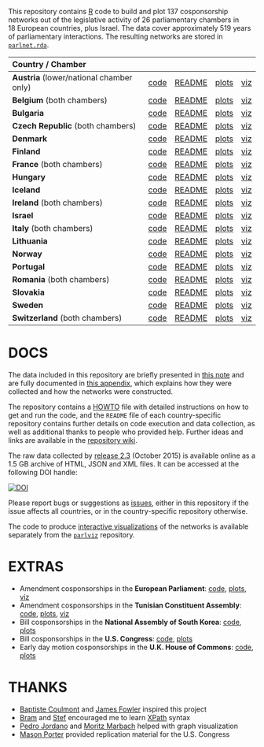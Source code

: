 This repository contains [R](http://www.r-project.org/) code to build and plot 137 cosponsorship networks out of the legislative activity of 26 parliamentary chambers in 18 European countries, plus Israel. The data cover approximately 519 years of parliamentary interactions. The resulting networks are stored in [`parlnet.rda`](https://github.com/briatte/parlnet/blob/master/parlnet.rda).

| Country / Chamber | | | | |
|:----------------------------------------------|:----------------------------------------------:|:----------------------------------------------------------:|:------------------------------------------------------------:|:-----------------------------------------------:|
| **Austria** (lower/national chamber only)     | [code](https://github.com/briatte/nationalrat) | [README](https://github.com/briatte/nationalrat/blob/master/README.md) | [plots](http://f.briatte.org/parlviz/nationalrat/plots.html) | [viz](http://f.briatte.org/parlviz/nationalrat) |
| **Belgium** (both chambers)                   | [code](https://github.com/briatte/belparl)     | [README](https://github.com/briatte/belparl/blob/master/README.md)     | [plots](http://f.briatte.org/parlviz/belparl/plots.html)     | [viz](http://f.briatte.org/parlviz/belparl)     |
| **Bulgaria**                                  | [code](https://github.com/briatte/bgparl)      | [README](https://github.com/briatte/bgparl/blob/master/README.md)      | [plots](http://f.briatte.org/parlviz/bgparl/plots.html)      | [viz](http://f.briatte.org/parlviz/bgparl)      |
| **Czech Republic** (both chambers)            | [code](https://github.com/briatte/parlament)   | [README](https://github.com/briatte/parlament/blob/master/README.md)   | [plots](http://f.briatte.org/parlviz/parlament/plots.html)   | [viz](http://f.briatte.org/parlviz/parlament)   |
| **Denmark**                                   | [code](https://github.com/briatte/folketinget) | [README](https://github.com/briatte/folketinget/blob/master/README.md) | [plots](http://f.briatte.org/parlviz/folketinget/plots.html) | [viz](http://f.briatte.org/parlviz/folketinget) |
| **Finland**                                   | [code](https://github.com/briatte/eduskunta)   | [README](https://github.com/briatte/eduskunta/blob/master/README.md)   | [plots](http://f.briatte.org/parlviz/eduskunta/plots.html)   | [viz](http://f.briatte.org/parlviz/eduskunta)   |
| **France** (both chambers)                    | [code](https://github.com/briatte/parlement)   | [README](https://github.com/briatte/parlement/blob/master/README.md)   | [plots](http://f.briatte.org/parlviz/parlement/plots.html)   | [viz](http://f.briatte.org/parlviz/parlement)   |
| **Hungary**                                   | [code](https://github.com/briatte/orszaggyules)| [README](https://github.com/briatte/orszaggyules/blob/master/README.md)| [plots](http://f.briatte.org/parlviz/orszaggyules/plots.html)| [viz](http://f.briatte.org/parlviz/orszaggyules)|
| **Iceland**                                   | [code](https://github.com/briatte/althing)     | [README](https://github.com/briatte/althing/blob/master/README.md)     | [plots](http://f.briatte.org/parlviz/althing/plots.html)     | [viz](http://f.briatte.org/parlviz/althing)     |
| **Ireland** (both chambers)                   | [code](https://github.com/briatte/oireachtas)  | [README](https://github.com/briatte/oireachtas/blob/master/README.md)  | [plots](http://f.briatte.org/parlviz/oireachtas/plots.html)  | [viz](http://f.briatte.org/parlviz/oireachtas)  |
| **Israel**                                    | [code](https://github.com/briatte/knesset)     | [README](https://github.com/briatte/knesset/blob/master/README.md)     | [plots](http://f.briatte.org/parlviz/knesset/plots.html)     | [viz](http://f.briatte.org/parlviz/knesset)     |
| **Italy** (both chambers)                     | [code](https://github.com/briatte/parlamento)  | [README](https://github.com/briatte/parlamento/blob/master/README.md)  | [plots](http://f.briatte.org/parlviz/parlamento/plots.html)  | [viz](http://f.briatte.org/parlviz/parlamento)  |
| **Lithuania**                                 | [code](https://github.com/briatte/seimas)      | [README](https://github.com/briatte/seimas/blob/master/README.md)      | [plots](http://f.briatte.org/parlviz/seimas/plots.html)      | [viz](http://f.briatte.org/parlviz/seimas)      |
| **Norway**                                    | [code](https://github.com/briatte/stortinget)  | [README](https://github.com/briatte/stortinget/blob/master/README.md)  | [plots](http://f.briatte.org/parlviz/stortinget/plots.html)  | [viz](http://f.briatte.org/parlviz/stortinget)  |
| **Portugal**                                  | [code](https://github.com/briatte/assembleia)  | [README](https://github.com/briatte/assembleia/blob/master/README.md)  | [plots](http://f.briatte.org/parlviz/assembleia/plots.html)  | [viz](http://f.briatte.org/parlviz/assembleia)  |
| **Romania** (both chambers)                   | [code](https://github.com/briatte/parlamentul) | [README](https://github.com/briatte/parlamentul/blob/master/README.md) | [plots](http://f.briatte.org/parlviz/parlamentul/plots.html) | [viz](http://f.briatte.org/parlviz/parlamentul) |
| **Slovakia**                                  | [code](https://github.com/briatte/nrsr)        | [README](https://github.com/briatte/nrsr/blob/master/README.md)        | [plots](http://f.briatte.org/parlviz/nrsr/plots.html)        | [viz](http://f.briatte.org/parlviz/nrsr)        |
| **Sweden**                                    | [code](https://github.com/briatte/riksdag)     | [README](https://github.com/briatte/riksdag/blob/master/README.md)     | [plots](http://f.briatte.org/parlviz/riksdag/plots.html)     | [viz](http://f.briatte.org/parlviz/riksdag)     |
| **Switzerland** (both chambers)               | [code](https://github.com/briatte/swparl)      | [README](https://github.com/briatte/swparl/blob/master/README.md)      | [plots](http://f.briatte.org/parlviz/swparl/plots.html)      | [viz](http://f.briatte.org/parlviz/swparl)      |

# DOCS

The data included in this repository are briefly presented in [this note](http://f.briatte.org/research/parlnet-note.pdf) and are fully documented in [this appendix](http://f.briatte.org/research/parlnet-appendix.pdf), which explains how they were collected and how the networks were constructed.

The repository contains a [HOWTO](HOWTO.md) file with detailed instructions on how to get and run the code, and the `README` file of each country-specific repository contains further details on code execution and data collection, as well as additional thanks to people who provided help. Further ideas and links are available in the [repository wiki](https://github.com/briatte/parlnet/wiki).

The raw data collected by [release 2.3](https://github.com/briatte/parlnet/releases) (October 2015) is available online as a 1.5 GB archive of HTML, JSON and XML files. It can be accessed at the following DOI handle:

[![DOI](https://zenodo.org/badge/doi/10.5281/zenodo.32884.svg)](http://dx.doi.org/10.5281/zenodo.32884)

Please report bugs or suggestions as [issues](https://github.com/briatte/parlnet/issues), either in this repository if the issue affects all countries, or in the country-specific repository otherwise.

The code to produce [interactive visualizations](http://f.briatte.org/parlviz) of the networks is available separately from the [`parlviz`](https://github.com/briatte/parlviz) repository.

# EXTRAS

- Amendment cosponsorships in the **European Parliament**: [code](https://github.com/briatte/epam), [plots](http://f.briatte.org/parlviz/epam/plots.html), [viz](http://f.briatte.org/parlviz/epam/)
- Amendment cosponsorships in the **Tunisian Constituent Assembly**: [code](https://github.com/briatte/marsad), [plots](http://f.briatte.org/parlviz/marsad/plots.html), [viz](http://f.briatte.org/parlviz/marsad)
- Bill cosponsorships in the **National Assembly of South Korea**: [code](https://github.com/briatte/guhkhoe), [plots](http://f.briatte.org/parlviz/guhkhoe/plots.html)
- Bill cosponsorships in the **U.S. Congress**: [code](https://github.com/briatte/congress), [plots](http://f.briatte.org/parlviz/congress/plots.html)
- Early day motion cosponsorships in the **U.K. House of Commons**: [code](https://github.com/briatte/edm), [plots](http://f.briatte.org/parlviz/edm/plots.html)

# THANKS

- [Baptiste Coulmont][coulmont] and [James Fowler][fowler] inspired this project
- [Bram][bram] and [Stef][stef] encouraged me to learn [XPath](http://www.w3.org/TR/xpath/) syntax
- [Pedro Jordano][jordano] and [Moritz Marbach][marbach] helped with graph visualization
- [Mason Porter][porter] provided replication material for the U.S. Congress

[bram]: https://github.com/Psycojoker
[coulmont]: http://coulmont.com/blog/2011/09/02/travail-de-deputes/
[fowler]: http://jhfowler.ucsd.edu/cosponsorship.htm
[jordano]: https://pedroj.github.io/bipartite_plots/
[marbach]: https://sumtxt.wordpress.com/2011/07/02/visualizing-networks-with-ggplot2-in-r/
[porter]: http://people.maths.ox.ac.uk/porterm/
[stef]: https://github.com/stef
